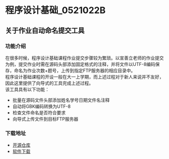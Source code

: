 # 程序设计基础_0521022B

## 关于作业自动命名提交工具
### 功能介绍
在很多时候，程序设计基础课程作业提交步骤较为繁琐。以宣善立老师的作业提交为例，提交作业时需在源码头部添加固定格式的注释，并将文件以UTF-8编码保存，命名为作业次数+题号，上传到指定FTP服务器的相应目录中。\
程序设计基础课程的开设一般在大一上学期，而上述过程对于新人来说并不友好，因此这里提供了向导式的工具完成上述过程。\
该工具具有以下功能：
- 批量在源码文件头部添加姓名学号日期文件名注释
- 自动将GBK编码转换为UTF-8
- 检查文件命名是否符合要求
- 向导式上传文件到目标FTP服务器
### 下载地址
- [开源仓库](https://github.com/FangCunWuChang/AutomaticXuanShanLi)
- [软件下载](https://github.com/FangCunWuChang/AutomaticXuanShanLi/releases/download/v0.1.0/AutomaticXuanShanLi.zip)
